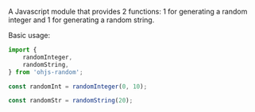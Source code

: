 A Javascript module that provides 2 functions: 1 for generating a random 
integer and 1 for generating a random string.

Basic usage:

```js
import {
    randomInteger,
    randomString,
} from 'ohjs-random';

const randomInt = randomInteger(0, 10);

const randomStr = randomString(20);
```
